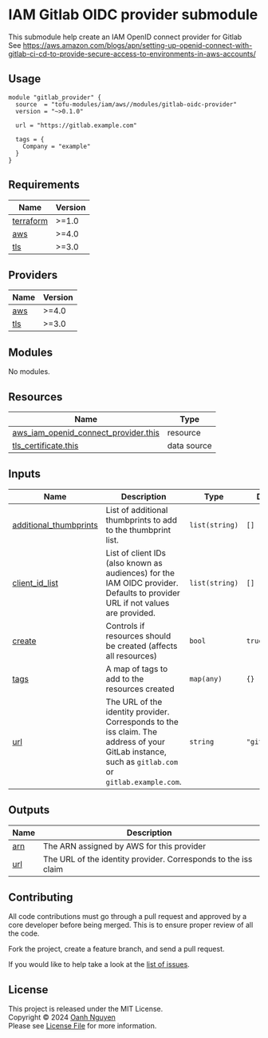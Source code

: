 # IAM Gitlab OIDC provider submodule

This submodule help create an IAM OpenID connect provider for Gitlab   
See https://aws.amazon.com/blogs/apn/setting-up-openid-connect-with-gitlab-ci-cd-to-provide-secure-access-to-environments-in-aws-accounts/

## Usage

```hcl
module "gitlab_provider" {
  source  = "tofu-modules/iam/aws//modules/gitlab-oidc-provider"
  version = "~>0.1.0"

  url = "https://gitlab.example.com"

  tags = {
    Company = "example"
  }
}
```

<!-- BEGIN_TF_DOCS -->
## Requirements

| Name | Version |
|------|---------|
| <a name="requirement_terraform"></a> [terraform](#requirement\_terraform) | >=1.0 |
| <a name="requirement_aws"></a> [aws](#requirement\_aws) | >=4.0 |
| <a name="requirement_tls"></a> [tls](#requirement\_tls) | >=3.0 |

## Providers

| Name | Version |
|------|---------|
| <a name="provider_aws"></a> [aws](#provider\_aws) | >=4.0 |
| <a name="provider_tls"></a> [tls](#provider\_tls) | >=3.0 |

## Modules

No modules.

## Resources

| Name | Type |
|------|------|
| [aws_iam_openid_connect_provider.this](https://registry.terraform.io/providers/hashicorp/aws/latest/docs/resources/iam_openid_connect_provider) | resource |
| [tls_certificate.this](https://registry.terraform.io/providers/hashicorp/tls/latest/docs/data-sources/certificate) | data source |

## Inputs

| Name | Description | Type | Default | Required |
|------|-------------|------|---------|:--------:|
| <a name="input_additional_thumbprints"></a> [additional\_thumbprints](#input\_additional\_thumbprints) | List of additional thumbprints to add to the thumbprint list. | `list(string)` | `[]` | no |
| <a name="input_client_id_list"></a> [client\_id\_list](#input\_client\_id\_list) | List of client IDs (also known as audiences) for the IAM OIDC provider. Defaults to provider URL if not values are provided. | `list(string)` | `[]` | no |
| <a name="input_create"></a> [create](#input\_create) | Controls if resources should be created (affects all resources) | `bool` | `true` | no |
| <a name="input_tags"></a> [tags](#input\_tags) | A map of tags to add to the resources created | `map(any)` | `{}` | no |
| <a name="input_url"></a> [url](#input\_url) | The URL of the identity provider. Corresponds to the iss claim. The address of your GitLab instance, such as `gitlab.com` or `gitlab.example.com`. | `string` | `"gitlab.com"` | no |

## Outputs

| Name | Description |
|------|-------------|
| <a name="output_arn"></a> [arn](#output\_arn) | The ARN assigned by AWS for this provider |
| <a name="output_url"></a> [url](#output\_url) | The URL of the identity provider. Corresponds to the iss claim |
<!-- END_TF_DOCS -->

## Contributing

All code contributions must go through a pull request and approved by a core developer before being merged.
This is to ensure proper review of all the code.

Fork the project, create a feature branch, and send a pull request.

If you would like to help take a look at the [list of issues](https://github.com/tofu-modules/terraform-aws-iam/issues).

## License

This project is released under the MIT License.   
Copyright © 2024 [Oanh Nguyen](https://github.com/oanhnn)   
Please see [License File](https://github.com/tofu-modules/terraform-aws-iam/blob/main/LICENSE) for more information.
